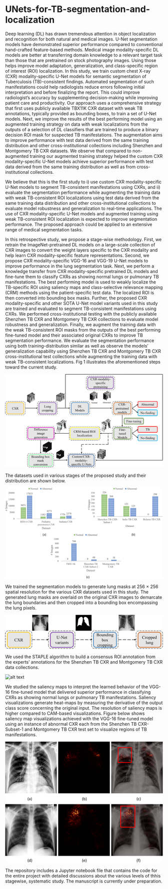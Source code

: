 # UNets-for-TB-segmentation-and-localization

Deep learning (DL) has drawn tremendous attention in object localization and recognition for both natural and medical images. U-Net segmentation models have demonstrated superior performance compared to conventional hand-crafted feature-based methods. Medical image modality-specific DL models are better at transferring domain knowledge to a relevant target task than those that are pretrained on stock photography images. Using those helps improve model adaptation, generalization, and class-specific region of interest (ROI) localization. In this study, we train custom chest X-ray (CXR) modality-specific U-Net models for semantic segmentation of Tuberculosis (TB)-consistent findings. Automated segmentation of such manifestations could help radiologists reduce errors following initial interpretation and before finalizing the report. This could improve radiologist’s accuracy by supplementing decision-making while improving patient care and productivity. Our approach uses a comprehensive strategy that first uses publicly available TBX11K CXR dataset with weak TB annotations, typically provided as bounding boxes, to train a set of U-Net models. Next, we improve the results of the best performing model using an augmented training strategy on data with weak localizations from the outputs of a selection of DL classifiers that are trained to produce a binary decision ROI mask for suspected TB manifestations. The augmentation aims to improve performance with test data derived from the same training distribution and other cross-institutional collections including Shenzhen and Montgomery TB CXR datasets. We observe that compared to non-augmented training our augmented training strategy helped the custom CXR modality-specific U-Net models achieve superior performance with test data derived from the same training distribution as well as from cross-institutional collections. 

We believe that this is the first study to i) use custom CXR modality-specific U-Net models to segment TB-consistent manifestations using CXRs, and ii) evaluate the segmentation performance while augmenting the training data with weak TB-consistent ROI localizations using test data derived from the same training data distribution and other cross-institutional collections to evaluate model robustness and generalization to real-time applications. The use of CXR modality-specific U-Net models and augmented training using weak TB-consistent ROI localization is expected to improve segmentation performance. The proposed approach could be applied to an extensive range of medical segmentation tasks. 

In this retrospective study, we propose a stage-wise methodology. First, we retrain the ImageNet-pretrained DL models on a large-scale collection of CXR images to convert the weight layers specific to the CXR modality and help learn CXR modality-specific feature representations. Second, we propose CXR modality-specific VGG-16 and VGG-19 U-Net models to improve performance in the lung segmentation task. Next, we perform a knowledge transfer from CXR modality-specific pretrained DL models and fine-tune them to classify CXRs as showing normal lungs or pulmonary TB manifestations. The best performing model is used to weakly localize the TB-specific ROI using saliency maps and class-selective relevance mapping (CRM) methods using the patient-specific test data. The localized ROI is then converted into bounding box masks. Further, the proposed CXR modality-specific and other SOTA U-Net model variants used in this study are trained and evaluated to segment TB-consistent manifestations using CXRs. We performed cross-institutional testing with the publicly available Shenzhen TB CXR and Montgomery TB CXR collections to evaluate model robustness and generalization. Finally, we augment the training data with the weak TB-consistent ROI masks from the outputs of the best performing fine-tuned model and their associated original CXRs to improve TB segmentation performance. We evaluate the segmentation performance using both training-distribution similar as well as observe the models’ generalization capability using Shenzhen TB CXR and Montgomery TB CXR cross-institutional test collections while augmenting the training data with weak TB-consistent localizations. Fig 1 illustrates the aforementioned steps toward the current study. 


![alt text](striking_image.png)


The datasets used in various stages of the proposed study and their distribution are shown below.

![alt text](datasets_distribution.png)

We trained the segmentation models to generate lung masks at 256 × 256 spatial resolution for the various CXR datasets used in this study. The generated lung masks are overlaid on the original CXR images to demarcate the lung boundaries and then cropped into a bounding box encompassing the lung pixels. 

![alt text](lung_segmentation.png)

We used the STAPLE algorithm to build a consensus ROI annotation from the experts’ annotations for the Shenzhen TB CXR and Montgomery TB CXR data collections. 

![alt text](staple_consensus.png)

We studied the saliency maps to interpret the learned behavior of the VGG-16 fine-tuned model that delivered superior performance in classifying CXRs as showing normal lungs or pulmonary TB manifestations. Saliency visualizations generate heat-maps by measuring the derivative of the output class score concerning the original input. The resolution of saliency maps is higher compared to CAM-based visualizations. Figure below shows saliency map visualizations achieved with the VGG-16 fine-tuned model using an instance of abnormal CXR each from the Shenzhen TB CXR-Subset-1 and Montgomery TB CXR test set to visualize regions of TB manifestations. 

![alt text](saliency_overlap_shenzhentop_montbottom_with_gt.png)

The repository includes a Jupyter notebook file that contains the code for the entire project with detailed discussions about the various levels of thhis stagewise, systematic study. The manuscript is currently under preparation. 
